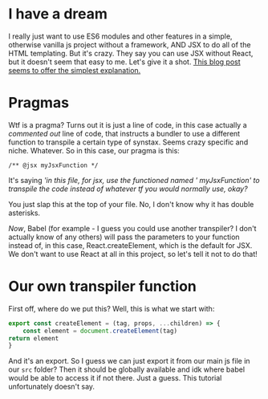 # I have a dream
I really just want to use ES6 modules and other features in a simple, otherwise vanilla js project without a framework, AND JSX to do all of the HTML templating. But it's crazy. They say you can use JSX without React, but it doesn't seem that easy to me. Let's give it a shot. [This blog post seems to offer the simplest explanation.](https://betterprogramming.pub/how-to-use-jsx-without-react-21d23346e5dc)

# Pragmas
Wtf is a pragma? Turns out it is just a line of code, in this case actually a *commented out* line of code, that instructs a bundler to use a different function to transpile a certain type of synstax. Seems crazy specific and niche. Whatever. So in this case, our pragma is this:

`/** @jsx myJsxFunction */`

It's saying *'in this file, for jsx, use the functioned named ' myJsxFunction' to transpile the code instead of whatever tf you would normally use, okay?*

You just slap this at the top of your file. No, I don't know why it has double asterisks.

*Now*, Babel (for example - I guess you could use another transpiler? I don't actually know of any others) will pass the parameters to your function instead of, in this case, React.createElement, which is the default for JSX. We don't want to use React at all in this project, so let's tell it not to do that!

# Our own transpiler function
First off, where do we put this? Well, this is what we start with:

```javascript
export const createElement = (tag, props, ...children) => {
	const element = document.createElement(tag)
return element
}
```

And it's an export. So I guess we can just export it from our main js file in our `src` folder? Then it should be globally available and idk where babel would be able to access it if not there. Just a guess. This tutorial unfortunately doesn't say.